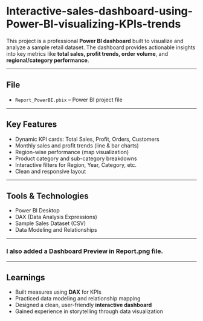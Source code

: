 # Interactive-sales-dashboard-using-Power-BI-visualizing-KPIs-trends

This project is a professional **Power BI dashboard** built to visualize and analyze a sample retail dataset. The dashboard provides actionable insights into key metrics like **total sales, profit trends, order volume**, and **regional/category performance**.

---

## File

- `Report_PowerBI.pbix` – Power BI project file

---

## Key Features

- Dynamic KPI cards: Total Sales, Profit, Orders, Customers
- Monthly sales and profit trends (line & bar charts)
- Region-wise performance (map visualization)
- Product category and sub-category breakdowns
- Interactive filters for Region, Year, Category, etc.
- Clean and responsive layout

---

## Tools & Technologies

- Power BI Desktop
- DAX (Data Analysis Expressions)
- Sample Sales Dataset (CSV)
- Data Modeling and Relationships

---

### I also added a Dashboard Preview in Report.png file. 

---

## Learnings

- Built measures using **DAX** for KPIs  
- Practiced data modeling and relationship mapping  
- Designed a clean, user-friendly **interactive dashboard**  
- Gained experience in storytelling through data visualization
